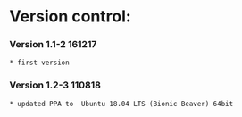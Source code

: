 # Version control:

### Version 1.1-2 161217 
    * first version 

###  Version 1.2-3 110818
	* updated PPA to  Ubuntu 18.04 LTS (Bionic Beaver) 64bit
